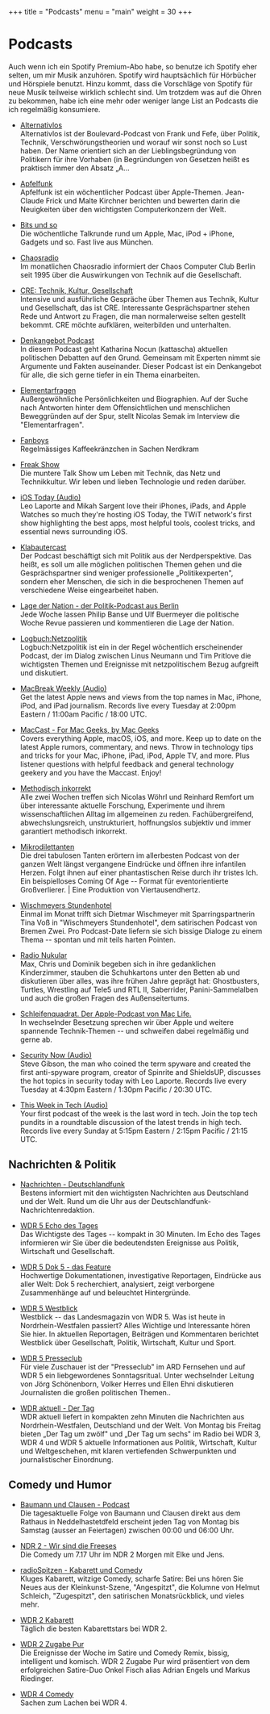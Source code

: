 +++
title = "Podcasts"
menu = "main"
weight = 30
+++

# Podcasts

Auch wenn ich ein Spotify Premium-Abo habe, so benutze ich Spotify eher selten, um mir Musik anzuhören. Spotify wird hauptsächlich für Hörbücher und Hörspiele benutzt. Hinzu kommt, dass die Vorschläge von Spotify für neue Musik teilweise wirklich schlecht sind. Um trotzdem was auf die Ohren zu bekommen, habe ich eine mehr oder weniger lange List an Podcasts die ich regelmäßig konsumiere.

- [Alternativlos](https://pca.st/alternativlos)  
  Alternativlos ist der Boulevard-Podcast von Frank und Fefe, über Politik, Technik, Verschwörungstheorien und worauf wir sonst noch so Lust haben. Der Name orientiert sich an der Lieblingsbegründung von Politikern für ihre Vorhaben (in Begründungen von Gesetzen heißt es praktisch immer den Absatz „A...

- [Apfelfunk](https://pca.st/apfelfunk)  
  Apfelfunk ist ein wöchentlicher Podcast über Apple-Themen. Jean-Claude Frick und Malte Kirchner berichten und bewerten darin die Neuigkeiten über den wichtigsten Computerkonzern der Welt.

- [Bits und so](https://pca.st/bitsundso)    
  Die wöchentliche Talkrunde rund um Apple, Mac, iPod + iPhone, Gadgets und so. Fast live aus München.

- [Chaosradio](https://pca.st/chaosradio)  
Im monatlichen Chaosradio informiert der Chaos Computer Club Berlin seit 1995 über die Auswirkungen von Technik auf die Gesellschaft.

- [CRE: Technik, Kultur, Gesellschaft](https://pca.st/cretkg)  
Intensive und ausführliche Gespräche über Themen aus Technik, Kultur und Gesellschaft, das ist CRE. Interessante Gesprächspartner stehen Rede und Antwort zu Fragen, die man normalerweise selten gestellt bekommt. CRE möchte aufklären, weiterbilden und unterhalten.

- [Denkangebot Podcast](https://pca.st/3zXQ)  
In diesem Podcast geht Katharina Nocun (kattascha) aktuellen politischen Debatten auf den Grund. Gemeinsam mit Experten nimmt sie Argumente und Fakten auseinander. Dieser Podcast ist ein Denkangebot für alle, die sich gerne tiefer in ein Thema einarbeiten.

- [Elementarfragen](https://pca.st/OgFF)  
Außergewöhnliche Persönlichkeiten und Biographien. Auf der Suche nach Antworten hinter dem Offensichtlichen und menschlichen Beweggründen auf der Spur, stellt Nicolas Semak im Interview die "Elementarfragen".

- [Fanboys](https://pca.st/95qm8T)  
Regelmässiges Kaffeekränzchen in Sachen Nerdkram

- [Freak Show](https://pca.st/freakshow)  
Die muntere Talk Show um Leben mit Technik, das Netz und Technikkultur. Wir leben und lieben Technologie und reden darüber.

- [iOS Today (Audio)](https://pca.st/ipadt)  
Leo Laporte and Mikah Sargent love their iPhones, iPads, and Apple Watches so much they're hosting iOS Today, the TWiT network's first show highlighting the best apps, most helpful tools, coolest tricks, and essential news surrounding iOS.

- [Klabautercast](https://pca.st/HW9TKM)  
Der Podcast beschäftigt sich mit Politik aus der Nerdperspektive. Das heißt, es soll um alle möglichen politischen Themen gehen und die Gesprächspartner sind weniger professionelle „Politikexperten", sondern eher Menschen, die sich in die besprochenen Themen auf verschiedene Weise eingearbeitet haben.

- [Lage der Nation - der Politik-Podcast aus Berlin](https://pca.st/ldn)  
Jede Woche lassen Philip Banse und Ulf Buermeyer die politische Woche Revue passieren und kommentieren die Lage der Nation.

- [Logbuch:Netzpolitik](https://pca.st/logbuch)  
Logbuch:Netzpolitik ist ein in der Regel wöchentlich erscheinender Podcast, der im Dialog zwischen Linus Neumann und Tim Pritlove die wichtigsten Themen und Ereignisse mit netzpolitischem Bezug aufgreift und diskutiert.

- [MacBreak Weekly (Audio)](https://pca.st/VQdoV4)  
Get the latest Apple news and views from the top names in Mac, iPhone, iPod, and iPad journalism. Records live every Tuesday at 2:00pm Eastern / 11:00am Pacific / 18:00 UTC.

- [MacCast - For Mac Geeks, by Mac Geeks](https://pca.st/qQQsLy)  
Covers everything Apple, macOS, iOS, and more. Keep up to date on the latest Apple rumors, commentary, and news. Throw in technology tips and tricks for your Mac, iPhone, iPad, iPod, Apple TV, and more. Plus listener questions with helpful feedback and general technology geekery and you have the Maccast. Enjoy!

- [Methodisch inkorrekt](https://pca.st/private/e1759bc0-e747-0132-0eaf-059c869cc4eb)  
Alle zwei Wochen treffen sich Nicolas Wöhrl und Reinhard Remfort um über interessante aktuelle Forschung, Experimente und ihrem wissenschaftlichen Alltag im allgemeinen zu reden. Fachübergreifend, abwechslungsreich, unstrukturiert, hoffnungslos subjektiv und immer garantiert methodisch inkorrekt.

- [Mikrodilettanten](https://pca.st/mikrod)  
Die drei tabulosen Tanten erörtern im allerbesten Podcast von der ganzen Welt längst vergangene Eindrücke und öffnen ihre infantilen Herzen. Folgt ihnen auf einer phantastischen Reise durch ihr tristes Ich. Ein beispielloses Coming Of Age -- Format für eventorientierte Großverlierer. | Eine Produktion von Viertausendhertz.

- [Wischmeyers Stundenhotel](https://pca.st/EZ3n)  
Einmal im Monat trifft sich Dietmar Wischmeyer mit Sparringspartnerin Tina Voß in "Wischmeyers Stundenhotel", dem satirischen Podcast von Bremen Zwei. Pro Podcast-Date liefern sie sich bissige Dialoge zu einem Thema -- spontan und mit teils harten Pointen.

- [Radio Nukular](https://pca.st/Dn28)  
Max, Chris und Dominik begeben sich in ihre gedanklichen Kinderzimmer, stauben die Schuhkartons unter den Betten ab und diskutieren über alles, was ihre frühen Jahre geprägt hat: Ghostbusters, Turtles, Wrestling auf Tele5 und RTL II, Saberrider, Panini-Sammelalben und auch die großen Fragen des Außenseitertums.

- [Schleifenquadrat. Der Apple-Podcast von Mac Life.](https://pca.st/6G3M)  
In wechselnder Besetzung sprechen wir über Apple und weitere spannende Technik-Themen -- und schweifen dabei regelmäßig und gerne ab.

- [Security Now (Audio)](https://pca.st/securitynow)  
Steve Gibson, the man who coined the term spyware and created the first anti-spyware program, creator of Spinrite and ShieldsUP, discusses the hot topics in security today with Leo Laporte. Records live every Tuesday at 4:30pm Eastern / 1:30pm Pacific / 20:30 UTC.

- [This Week in Tech (Audio)](https://pca.st/twitmp3)  
Your first podcast of the week is the last word in tech. Join the top tech pundits in a roundtable discussion of the latest trends in high tech. Records live every Sunday at 5:15pm Eastern / 2:15pm Pacific / 21:15 UTC.


Nachrichten & Politik
---------------------

- [Nachrichten - Deutschlandfunk](https://pca.st/aKtm)  
Bestens informiert mit den wichtigsten Nachrichten aus Deutschland und der Welt. Rund um die Uhr aus der Deutschlandfunk-Nachrichtenredaktion.

- [WDR 5 Echo des Tages](https://pca.st/q3ur)  
Das Wichtigste des Tages -- kompakt in 30 Minuten. Im Echo des Tages informieren wir Sie über die bedeutendsten Ereignisse aus Politik, Wirtschaft und Gesellschaft.

- [WDR 5 Dok 5 - das Feature](https://pca.st/uNPUgC)  
Hochwertige Dokumentationen, investigative Reportagen, Eindrücke aus aller Welt: Dok 5 recherchiert, analysiert, zeigt verborgene Zusammenhänge auf und beleuchtet Hintergründe.

- [WDR 5 Westblick](https://pca.st/1WuC)  
Westblick -- das Landesmagazin von WDR 5. Was ist heute in Nordrhein-Westfalen passiert? Alles Wichtige und Interessante hören Sie hier. In aktuellen Reportagen, Beiträgen und Kommentaren berichtet Westblick über Gesellschaft, Politik, Wirtschaft, Kultur und Sport.

- [WDR 5 Presseclub](https://pca.st/PblJfm)  
Für viele Zuschauer ist der "Presseclub" im ARD Fernsehen und auf WDR 5 ein liebgewordenes Sonntagsritual. Unter wechselnder Leitung von Jörg Schönenborn, Volker Herres und Ellen Ehni diskutieren Journalisten die großen politischen Themen..

- [WDR aktuell - Der Tag](https://pca.st/lf7R)  
WDR aktuell liefert in kompakten zehn Minuten die Nachrichten aus Nordrhein-Westfalen, Deutschland und der Welt. Von Montag bis Freitag bieten „Der Tag um zwölf" und „Der Tag um sechs" im Radio bei WDR 3, WDR 4 und WDR 5 aktuelle Informationen aus Politik, Wirtschaft, Kultur und Weltgeschehen, mit klaren vertiefenden Schwerpunkten und journalistischer Einordnung.

Comedy und Humor
----------------

- [Baumann und Clausen - Podcast](https://pca.st/BlS4)  
Die tagesaktuelle Folge von Baumann und Clausen direkt aus dem Rathaus in Neddelhastetdfeld erscheint jeden Tag von Montag bis Samstag (ausser an Feiertagen) zwischen 00:00 und 06:00 Uhr.

- [NDR 2 - Wir sind die Freeses](https://pca.st/jzwm)  
Die Comedy um 7.17 Uhr im NDR 2 Morgen mit Elke und Jens.

- [radioSpitzen - Kabarett und Comedy](https://pca.st/APCcoN)  
Kluges Kabarett, witzige Comedy, scharfe Satire: Bei uns hören Sie Neues aus der Kleinkunst-Szene, "Angespitzt", die Kolumne von Helmut Schleich, "Zugespitzt", den satirischen Monatsrückblick, und vieles mehr.

- [WDR 2 Kabarett](https://pca.st/kabarett)  
Täglich die besten Kabarettstars bei WDR 2.

- [WDR 2 Zugabe Pur](https://pca.st/MCFn)  
Die Ereignisse der Woche im Satire und Comedy Remix, bissig, intelligent und komisch. WDR 2 Zugabe Pur wird präsentiert von dem erfolgreichen Satire-Duo Onkel Fisch alias Adrian Engels und Markus Riedinger.

- [WDR 4 Comedy](https://pca.st/MqI3)  
Sachen zum Lachen bei WDR 4.
